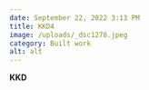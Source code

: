 ```yaml
---
date: September 22, 2022 3:13 PM
title: KKD4
image: /uploads/_dsc1278.jpeg
category: Built work
alt: alt
---
```

**K﻿KD**